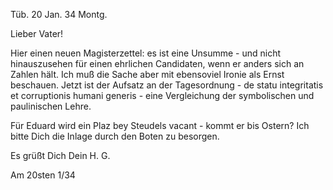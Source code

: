  Tüb. 20 Jan. 34 Montg.

Lieber Vater!

Hier einen neuen Magisterzettel: es ist eine Unsumme - und nicht hinauszusehen für einen ehrlichen Candidaten, wenn er anders sich an Zahlen hält. Ich muß die Sache aber mit ebensoviel Ironie als Ernst beschauen. 
Jetzt ist der Aufsatz an der Tagesordnung - de statu integritatis et corruptionis humani generis - eine Vergleichung der symbolischen und paulinischen Lehre.

Für Eduard wird ein Plaz bey Steudels vacant - kommt er bis Ostern? 
Ich bitte Dich die Inlage durch den Boten zu besorgen.

 Es grüßt Dich Dein H. G.

Am 20sten 1/34

